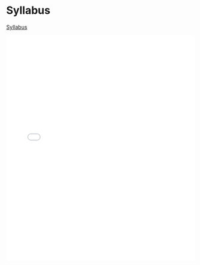 # Syllabus

[Syllabus](https://drive.google.com/file/d/12VgJQQLNKpBqZ0NH-6QaEgQYDTzZiKmw/view?usp=sharing)

<embed type="application/pdf" src="static/syllabus.pdf" width="100%" height="600">
